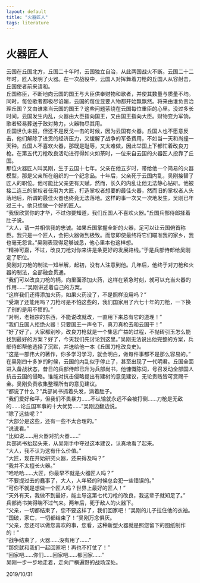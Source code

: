 ```yaml
---
layout: default
title: "火器匠人"
tags: literature
---
```


# 火器匠人

云国在丘国北方，丘国二十年时，云国独立自治，从此两国战火不断。云国二十二年时，匠人发明了火器。在一次战役中，云国人对挥舞着刀枪的丘国人从容射击，丘国使者前来请和。  
丘国称臣，不断地向云国的国王与大臣供奉财物和歌者，并使其数量与质量不均。同时，每位歌者都极尽谄媚，云国的每位显要人物都开始飘飘然。将来由谁负责治理丘国？又由谁来当云国的国王？这些问题萦绕在云国每位重臣的心里。没过多长时间，云国发生内乱，火器由大臣指向国王，又由国王指向大臣。财物变为军饷，歌者轻易葬送于敌对势力，火器物尽其用。  
丘国世仇未报，但还不是反戈一击的时候，因为云国有火器。丘国人也不愿意反击，他们解除了进贡的经济压力，又缓解了战争的军备费用，不如当一天和尚撞一天钟。丘国人不喜欢火器，那既是耻辱，又太难做，因此举国上下都忙着改良刀枪。在第五代刀枪改良活动进行得如火如荼时，一位来自云国的火器匠人投靠了丘国。  
那位火器匠人叫吴刚，生于云国十七年。父亲在他五岁时，带给他一个简易的火器模型，那是父亲所在组织的一个纪念品。十年后，父亲死于云国内乱，吴刚接替了匠人的职位。他可能比父亲更有天赋，然而，长久的内乱让他无法静心钻研。他被接二连三的掌权者任用为大匠，打造掌权者想要的最佳火器，然而旧的掌权者人头落地后，所谓的最佳火器也终竟无法落地。这样的事一次又一次地发生，吴刚已年过三十。他只想做一个好的匠人。  
“我很欣赏你的才华，不过你要知道，我们丘国人不喜欢火器。”丘国兵部侍郎揉着肚子说。  
“大人，请一并相信我的忠诚。如果丘国掌握全新的火器，足可以让云国俯首称臣。我只是一个匠人，会把火器做到极致。而您即使最终将它们瞄准我的家乡，我也毫无怨言。”吴刚表现得足够诚恳，他心里本也这样想。  
“精神可嘉，不过，改良刀枪对你来讲是条更好的发展路线。”于是兵部侍郎给吴刚定了职位。  
吴刚对刀枪的制法一知半解，起初，没有人注意到他。几年后，他终于对刀枪和火器的制法，全部融会贯通。  
“我们可以改良刀枪的柄，向里面添加火药，这样在紧急时刻，就可以充当火器的作用……”吴刚讲述着自己的方案。  
“这样我们还得添加火药，如果火药没了，不是照样没用吗？”  
“受潮了还能用吗？刀枪可是不怕这些的，我们国家用了六七十年的刀枪，一下换了别的是用不惯的。”  
“对啊，老祖宗的东西，不能说改就改，一直用下来总有它的道理！”  
“我们丘国人拒绝火器！只要国王一声令下，真刀真枪去和云国干！”  
“好了好了，大家都别吵，改良刀枪就是一个集思广益的过程，不抛砖引玉怎么能找到最好的方案？好了，今天我们先讨论到这里。”吴刚无法说出他完整的方案，兵部侍郎帮他选择了沉默，并送给他一本《丘国刀枪改良史》。  
“这是一部伟大的著作，你多学习学习，就会明白，做每件事都不是那么容易的。”  
在吴刚四十多岁的时候，云国的内乱似乎停止了，甚至出现了一代明君。丘国全面进入备战状态，昔日的兵部侍郎已升为兵部尚书，他慷慨陈词，号召发动全部国人抗击云国的侵略。谁能对抗击侵略提出有建树的意见建议，无论贵贱皆可赏赐千金。吴刚负责收集整理所有的意见建议。  
“都说了什么？”兵部尚书抓着头发，淌着肚子。  
“我们爱好和平，但我们不畏暴力……不认输就永远不会被打倒……刀枪是无敌的……论丘国军事的十大优势……”吴刚边翻边说。  
“除了这些呢？”  
“大部分是这些，还有一些不太合理的。”  
“说说看。”  
“比如说……用火器对抗火器……”  
兵部尚书抬起头来，从吴刚手中夺过这本建议，认真地看了起来。  
“大人，我不认为这有什么价值。”  
“大匠，现在开始研究火器，还来得及吗？”  
“我并不太擅长火器。”  
“哈哈哈……大匠，你最早不就是火器匠人吗？”  
“不要提过去的蠢事了，大人，人年轻的时候总会犯一些错误的。”  
“可你不就是想做一个匠人吗？世界上最好的匠人！”  
“天外有天，我做不到最好，能主导这第七代刀枪的改良，我这辈子就知足了。”  
兵部尚书笑得喘不过气来。两年后，死于敌人的火器下。  
“父亲，一切都结束了，您不要这样了，我们回家吧！”吴刚的儿子拉住他的衣袖。  
“国破，家亡，一切都结束了！”吴刚万念俱灰。  
“父亲，您还可以做您喜欢的事，您看，这种新型火器就是照您留下的图纸制作的！”  
“战争结束了，火器……没有用了……”  
“那您就和我们一起回家吧！再也不打仗了！”  
“回家吧……你们……回家吧……都回家……”  
吴刚一步一步地走着，走向尸横遍野的战场深处。  

2019/10/31  
